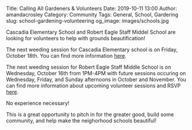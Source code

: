 Title: Calling All Gardeners & Volunteers 
Date: 2019-10-11 13:00
Author: amandacrosley
Category: Community
Tags: General, School, Gardering
slug: school-gardening-volunteering
og_image: images/schools.jpg

Cascadia Elementary School and Robert Eagle Staff Middel School are looking for volunteers to help with grounds beautification!

The next weeding session for Cascadia Elementary school is on Friday, October 18th. You can find more information [here](https://cascadiapta.org/2019/10/01/calling-all-gardeners-and-gardener-wanna-bes/).

The next weeding session for Robert Eagle Staff Middle School is on Wednesday, October 16th from 1PM-4PM with future sessions occuring on Wednesday, Friday, and Sunday afternoons in October and November. You can find more information about upcoming volunteer sessions and RSVP [here](https://www.signupgenius.com/go/8050845afa92cabf49-resms).

No experience necessary!

This is a great opportunity to pitch in for the greater good, build some community, and help make the neighorhood schools beautiful!
